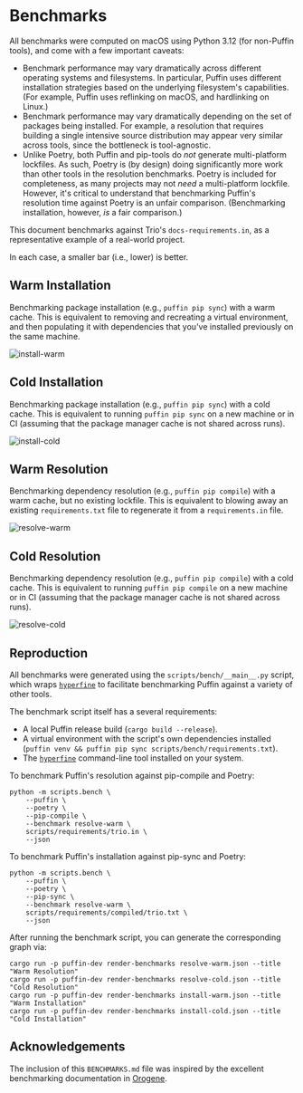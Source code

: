 # Benchmarks

All benchmarks were computed on macOS using Python 3.12 (for non-Puffin tools), and come with a few
important caveats:

- Benchmark performance may vary dramatically across different operating systems and filesystems.
  In particular, Puffin uses different installation strategies based on the underlying filesystem's
  capabilities. (For example, Puffin uses reflinking on macOS, and hardlinking on Linux.)
- Benchmark performance may vary dramatically depending on the set of packages being installed.
  For example, a resolution that requires building a single intensive source distribution may appear
  very similar across tools, since the bottleneck is tool-agnostic.
- Unlike Poetry, both Puffin and pip-tools do _not_ generate multi-platform lockfiles. As such,
  Poetry is (by design) doing significantly more work than other tools in the resolution benchmarks.
  Poetry is included for completeness, as many projects may not _need_ a multi-platform lockfile.
  However, it's critical to understand that benchmarking Puffin's resolution time against Poetry is
  an unfair comparison. (Benchmarking installation, however, _is_ a fair comparison.)

This document benchmarks against Trio's `docs-requirements.in`, as a representative example of a
real-world project.

In each case, a smaller bar (i.e., lower) is better.

## Warm Installation

Benchmarking package installation (e.g., `puffin pip sync`) with a warm cache. This is equivalent
to removing and recreating a virtual environment, and then populating it with dependencies that
you've installed previously on the same machine.

![install-warm](https://github.com/astral-sh/ruff/assets/1309177/b6cb8d48-52e0-45c2-ae15-0a3f69ec3263)

## Cold Installation

Benchmarking package installation (e.g., `puffin pip sync`) with a cold cache. This is equivalent
to running `puffin pip sync` on a new machine or in CI (assuming that the package manager cache is
not shared across runs).

![install-cold](https://github.com/astral-sh/ruff/assets/1309177/ed86c193-582f-4163-b369-f12ec3905c3c)

## Warm Resolution

Benchmarking dependency resolution (e.g., `puffin pip compile`) with a warm cache, but no existing
lockfile. This is equivalent to blowing away an existing `requirements.txt` file to regenerate it
from a `requirements.in` file.

![resolve-warm](https://github.com/astral-sh/ruff/assets/1309177/a4ca9d23-1148-4103-abe7-a35fa488409d)

## Cold Resolution

Benchmarking dependency resolution (e.g., `puffin pip compile`) with a cold cache. This is
equivalent to running `puffin pip compile` on a new machine or in CI (assuming that the package
manager cache is not shared across runs).

![resolve-cold](https://github.com/astral-sh/ruff/assets/1309177/556ac7aa-0a6a-4f94-b0d9-90b25461de7b)

## Reproduction

All benchmarks were generated using the `scripts/bench/__main__.py` script, which wraps
[`hyperfine`](https://github.com/sharkdp/hyperfine) to facilitate benchmarking Puffin
against a variety of other tools.

The benchmark script itself has a several requirements:

- A local Puffin release build (`cargo build --release`).
- A virtual environment with the script's own dependencies installed (`puffin venv && puffin pip sync scripts/bench/requirements.txt`).
- The [`hyperfine`](https://github.com/sharkdp/hyperfine) command-line tool installed on your system.

To benchmark Puffin's resolution against pip-compile and Poetry:

```shell
python -m scripts.bench \
    --puffin \
    --poetry \
    --pip-compile \
    --benchmark resolve-warm \
    scripts/requirements/trio.in \
    --json
```

To benchmark Puffin's installation against pip-sync and Poetry:

```shell
python -m scripts.bench \
    --puffin \
    --poetry \
    --pip-sync \
    --benchmark resolve-warm \
    scripts/requirements/compiled/trio.txt \
    --json
```

After running the benchmark script, you can generate the corresponding graph via:

```shell
cargo run -p puffin-dev render-benchmarks resolve-warm.json --title "Warm Resolution"
cargo run -p puffin-dev render-benchmarks resolve-cold.json --title "Cold Resolution"
cargo run -p puffin-dev render-benchmarks install-warm.json --title "Warm Installation"
cargo run -p puffin-dev render-benchmarks install-cold.json --title "Cold Installation"
```

## Acknowledgements

The inclusion of this `BENCHMARKS.md` file was inspired by the excellent benchmarking documentation
in [Orogene](https://github.com/orogene/orogene/blob/472e481b4fc6e97c2b57e69240bf8fe995dfab83/BENCHMARKS.md).
